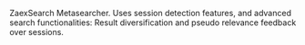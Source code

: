 ZaexSearch
Metasearcher. Uses session detection features, and advanced search functionalities: Result diversification and pseudo relevance feedback over sessions.
